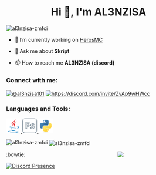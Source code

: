 <h1 align="center">Hi 👋, I'm AL3NZISA</h1>

<p align="left"> <img src="https://komarev.com/ghpvc/?username=al3nzisa-zmfci&label=Profile%20views&color=0e75b6&style=flat" alt="al3nzisa-zmfci" /> </p>

- 🔭 I’m currently working on [HerosMC](https://discord.gg/heros)

- 💬 Ask me about **Skript**

- 📫 How to reach me **AL3NZISA (discord)**

<h3 align="left">Connect with me:</h3>
<p align="left">
<a href="https://www.youtube.com/c/@al3nzisa102" target="blank"><img align="center" src="https://raw.githubusercontent.com/rahuldkjain/github-profile-readme-generator/master/src/images/icons/Social/youtube.svg" alt="@al3nzisa101" height="30" width="40" /></a>
<a href="https://discord.gg/https://discord.com/invite/ZvAp9wHWcc" target="blank"><img align="center" src="https://raw.githubusercontent.com/rahuldkjain/github-profile-readme-generator/master/src/images/icons/Social/discord.svg" alt="https://discord.com/invite/ZvAp9wHWcc" height="30" width="40" /></a>
</p>

<h3 align="left">Languages and Tools:</h3>
<p align="left"> <a href="https://www.java.com" target="_blank" rel="noreferrer"> <img src="https://raw.githubusercontent.com/devicons/devicon/master/icons/java/java-original.svg" alt="java" width="40" height="40"/> </a> <a href="https://www.photoshop.com/en" target="_blank" rel="noreferrer"> <img src="https://raw.githubusercontent.com/devicons/devicon/master/icons/photoshop/photoshop-line.svg" alt="photoshop" width="40" height="40"/> </a> <a href="https://www.python.org" target="_blank" rel="noreferrer"> <img src="https://raw.githubusercontent.com/devicons/devicon/master/icons/python/python-original.svg" alt="python" width="40" height="40"/> </a> </p>

<p><img align="left" src="https://github-readme-stats.vercel.app/api/top-langs?username=al3nzisa-zmfci&show_icons=true&locale=en&layout=compact" alt="al3nzisa-zmfci" /></p>

<p>&nbsp;<img align="center" src="https://github-readme-stats.vercel.app/api?username=al3nzisa-zmfci&show_icons=true&locale=en" alt="al3nzisa-zmfci" /></p>

<img align='right' src='https://user-images.githubusercontent.com/5713670/87202985-820dcb80-c2b6-11ea-9f56-7ec461c497c3.gif' width='200'>
:bowtie:

[![Discord Presence](https://lanyard.cnrad.dev/api/901153215616254064)](https://discord.com/users/901153215616254064)
